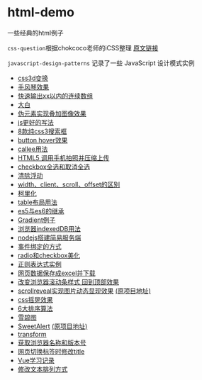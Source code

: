 html-demo
=========

一些经典的html例子

`css-question`根据chokcoco老师的iCSS整理
[原文链接](https://github.com/chokcoco/iCSS)

`javascript-design-patterns` 记录了一些 JavaScript 设计模式实例

- [css3d变换](https://github.com/carolyicheng666/html-demo/blob/master/3D-css-transition.html)
- [手风琴效果](https://github.com/carolyicheng666/html-demo/blob/master/Accordion.html)
- [快速输出xx以内的连续数组](https://github.com/carolyicheng666/html-demo/blob/master/ali.js)
- [大白](https://github.com/carolyicheng666/html-demo/blob/master/Baymax.html)
- [伪元素实现叠加图像效果](https://github.com/carolyicheng666/html-demo/blob/master/before-after-imageStack.html)
- [js更好的写法](https://github.com/carolyicheng666/html-demo/blob/master/betterJs.js)
- [8款纯css3搜索框](https://github.com/carolyicheng666/html-demo/blob/master/button.html)
- [button hover效果](https://github.com/carolyicheng666/html-demo/blob/master/buttonhover.html)
- [callee用法](https://github.com/carolyicheng666/html-demo/blob/master/callee.js)
- [HTML5 调用手机拍照并压缩上传](https://github.com/carolyicheng666/html-demo/blob/master/camera.html)
- [checkbox全选和取消全选](https://github.com/carolyicheng666/html-demo/blob/master/checkbox.html)
- [清除浮动](https://github.com/carolyicheng666/html-demo/blob/master/clearfix.html)
- [width、client、scroll、offset的区别](https://github.com/carolyicheng666/html-demo/blob/master/client-scroll-offset.html)
- [柯里化](https://github.com/carolyicheng666/html-demo/blob/master/currying.js)
- [table布局用法](https://github.com/carolyicheng666/html-demo/blob/master/display-table.html)
- [es5与es6的继承](https://github.com/carolyicheng666/html-demo/blob/master/extends.js)
- [Gradient例子](https://github.com/carolyicheng666/html-demo/blob/master/gradient.html)
- [浏览器indexedDB用法](https://github.com/carolyicheng666/html-demo/blob/master/indexedDB.html)
- [nodejs搭建简易服务端](https://github.com/carolyicheng666/html-demo/blob/master/node-server.js)
- [事件绑定的方式](https://github.com/carolyicheng666/html-demo/blob/master/onclick.html)
- [radio和checkbox美化](https://github.com/carolyicheng666/html-demo/blob/master/radio-checkbox.html)
- [正则表达式实例](https://github.com/carolyicheng666/html-demo/blob/master/regex.js)
- [网页数据保存成excel并下载](https://github.com/carolyicheng666/html-demo/blob/master/saveAsExcelFile.html)
- [改变浏览器滚动条样式 回到顶部效果](https://github.com/carolyicheng666/html-demo/blob/master/scrollAndGotop.html)
- [scrollreveal实现图片动态显现效果](https://github.com/carolyicheng666/html-demo/blob/master/scrollreveal.html) [(原项目地址)](https://github.com/jlmakes/scrollreveal)
- [css摇晃效果](https://github.com/carolyicheng666/html-demo/blob/master/shake.css)
- [6大排序算法](https://github.com/carolyicheng666/html-demo/blob/master/sort.js)
- [雪碧图](https://github.com/carolyicheng666/html-demo/blob/master/sprite.html)
- [SweetAlert](https://github.com/carolyicheng666/html-demo/blob/master/sweetalert.html) [(原项目地址)](https://github.com/t4t5/sweetalert)
- [transform](https://github.com/carolyicheng666/html-demo/blob/master/transform.html)
- [获取浏览器名称和版本号](https://github.com/carolyicheng666/html-demo/blob/master/version.html)
- [网页切换标签时修改title](https://github.com/carolyicheng666/html-demo/blob/master/visibilitychange.html)
- [Vue学习记录](https://github.com/carolyicheng666/html-demo/blob/master/Vue.html)
- [修改文本排列方式](https://github.com/carolyicheng666/html-demo/blob/master/writing-mode.html)
